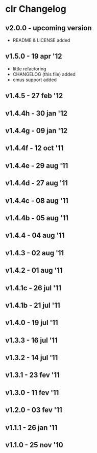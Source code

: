 # clr Changelog

## v2.0.0 - upcoming version

- README & LICENSE added

## v1.5.0 - 19 apr '12

- little refactoring
- CHANGELOG (this file) added
- cmus support added


## v1.4.5  - 27 feb '12
## v1.4.4h - 30 jan '12
## v1.4.4g - 09 jan '12
## v1.4.4f - 12 oct '11
## v1.4.4e - 29 aug '11
## v1.4.4d - 27 aug '11
## v1.4.4c - 08 aug '11
## v1.4.4b - 05 aug '11
## v1.4.4  - 04 aug '11
## v1.4.3  - 02 aug '11
## v1.4.2  - 01 aug '11
## v1.4.1c - 26 jul '11
## v1.4.1b - 21 jul '11
## v1.4.0  - 19 jul '11
## v1.3.3  - 16 jul '11
## v1.3.2  - 14 jul '11
## v1.3.1  - 23 fev '11
## v1.3.0  - 11 fev '11
## v1.2.0  - 03 fev '11
## v1.1.1  - 26 jan '11
## v1.1.0  - 25 nov '10
